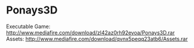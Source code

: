 # Ponays3D
Executable Game: http://www.mediafire.com/download/zl42az0rh92evoa/Ponays3D.rar
Assets: http://www.mediafire.com/download/qvnx5peqq23atb6/Assets.rar

